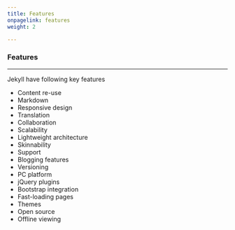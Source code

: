 ```yaml
---
title: Features
onpagelink: features
weight: 2

---
```


### **Features**
--------

Jekyll have following key features

*   Content re-use
*   Markdown
*   Responsive design
*   Translation
*   Collaboration
*   Scalability
*   Lightweight architecture
*   Skinnability
*   Support
*   Blogging features
*   Versioning
*   PC platform
*   jQuery plugins
*   Bootstrap integration
*   Fast-loading pages
*   Themes
*   Open source
*   Offline viewing
